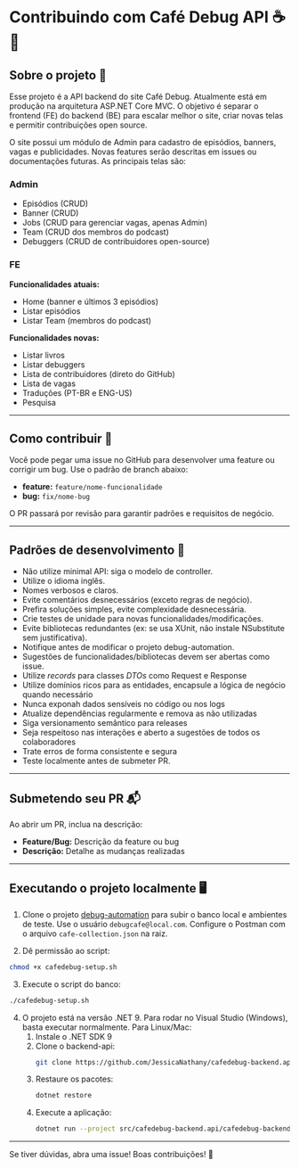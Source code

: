 # Contribuindo com  Café Debug API ☕🚀

## Sobre o projeto 📑
Esse projeto é a API backend do site Café Debug. Atualmente está em produção na arquitetura ASP.NET Core MVC. O objetivo é separar o frontend (FE) do backend (BE) para escalar melhor o site, criar novas telas e permitir contribuições open source.

O site possui um módulo de Admin para cadastro de episódios, banners, vagas e publicidades. Novas features serão descritas em issues ou documentações futuras. As principais telas são:

### Admin
- Episódios (CRUD)
- Banner (CRUD)
- Jobs (CRUD para gerenciar vagas, apenas Admin)
- Team (CRUD dos membros do podcast)
- Debuggers (CRUD de contribuidores open-source)

### FE
**Funcionalidades atuais:**
- Home (banner e últimos 3 episódios)
- Listar episódios
- Listar Team (membros do podcast)

**Funcionalidades novas:**
- Listar livros
- Listar debuggers
- Lista de contribuidores (direto do GitHub)
- Lista de vagas
- Traduções (PT-BR e ENG-US)
- Pesquisa

---

## Como contribuir 🤝

Você pode pegar uma issue no GitHub para desenvolver uma feature ou corrigir um bug. Use o padrão de branch abaixo:
- **feature:** `feature/nome-funcionalidade`
- **bug:** `fix/nome-bug`

O PR passará por revisão para garantir padrões e requisitos de negócio.

---

## Padrões de desenvolvimento 📝
- Não utilize minimal API: siga o modelo de controller.
- Utilize o idioma inglês.
- Nomes verbosos e claros.
- Evite comentários desnecessários (exceto regras de negócio).
- Prefira soluções simples, evite complexidade desnecessária.
- Crie testes de unidade para novas funcionalidades/modificações.
- Evite bibliotecas redundantes (ex: se usa XUnit, não instale NSubstitute sem justificativa).
- Notifique antes de modificar o projeto debug-automation.
- Sugestões de funcionalidades/bibliotecas devem ser abertas como issue.
- Utilize *records* para classes *DTOs* como Request e Response
- Utilize domínios ricos para as entidades, encapsule a lógica de negócio quando necessário
- Nunca exponah dados sensíveis no código ou nos logs
- Atualize dependências regularmente e remova as não utilizadas
- Siga versionamento semântico para releases
- Seja respeitoso nas interações e aberto a sugestões de todos os colaboradores
- Trate erros de forma consistente e segura
- Teste localmente antes de submeter PR.

---

## Submetendo seu PR 📬

Ao abrir um PR, inclua na descrição:
- **Feature/Bug:** Descrição da feature ou bug
- **Descrição:** Detalhe as mudanças realizadas

---

## Executando o projeto localmente 🖥️

1. Clone o projeto [debug-automation](https://github.com/JessicaNathany/debug-automation) para subir o banco local e ambientes de teste. Use o usuário `debugcafe@local.com`. Configure o Postman com o arquivo `cafe-collection.json` na raiz.

2. Dê permissão ao script:
```bash
chmod +x cafedebug-setup.sh
```
3. Execute o script do banco:
```bash
./cafedebug-setup.sh
```

4. O projeto está na versão .NET 9. Para rodar no Visual Studio (Windows), basta executar normalmente. Para Linux/Mac:
   1. Instale o .NET SDK 9
   2. Clone o backend-api:
      ```bash
      git clone https://github.com/JessicaNathany/cafedebug-backend.api.git
      ```
   3. Restaure os pacotes:
      ```bash
      dotnet restore
      ```
   4. Execute a aplicação:
      ```bash
      dotnet run --project src/cafedebug-backend.api/cafedebug-backend.api.csproj
      ```

---

Se tiver dúvidas, abra uma issue! Boas contribuições! 🚀
